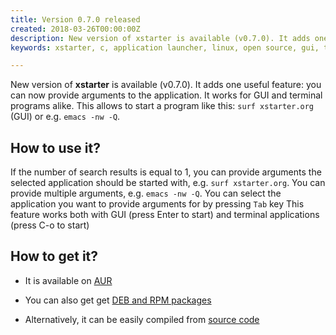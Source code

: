 ```yaml
---
title: Version 0.7.0 released
created: 2018-03-26T00:00:00Z
description: New version of xstarter is available (v0.7.0). It adds one useful feature: you can now provide arguments to the application. It works for GUI and terminal programs alike.
keywords: xstarter, c, application launcher, linux, open source, gui, terminal

---
```


New version of **xstarter** is available (v0.7.0). It adds one useful feature: you can now provide arguments to the application. It works for GUI and terminal programs alike. This allows to start a program like this: `surf xstarter.org` (GUI) or e.g. `emacs -nw -Q`.

## How to use it?
If the number of search results is equal to 1, you can provide arguments the selected application should be started with, e.g. `surf xstarter.org`. You can provide multiple arguments, e.g. `emacs -nw -Q`. You can select the application you want to provide arguments for by pressing `Tab` key
This feature works both with GUI (press Enter to start) and terminal applications (press C-o to start)

## How to get it?

- It is available on [AUR](https://aur.archlinux.org/packages/xstarter)

- You can also get get [DEB and RPM packages](https://github.com/lchsk/xstarter/releases)

- Alternatively, it can be easily compiled from [source code](https://github.com/lchsk/xstarter)

